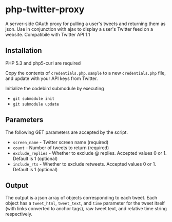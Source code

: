 php-twitter-proxy
=================

A server-side OAuth proxy for pulling a user's tweets and returning them as json. Use in conjunction with ajax to display a user's Twitter feed on a website. Compatibile with Twitter API 1.1


## Installation
PHP 5.3 and php5-curl are required

Copy the contents of `credentials.php.sample` to a new `credentials.php` file, and update with your API keys from Twitter.

Initialize the codebird submodule by executing
-	`git submodule init`
-	`git submodule update`

## Parameters
The following GET parameters are accepted by the script.
-	`screen_name` - Twitter screen name (required)
-	`count` - Number of tweets to return (required)
-	`exclude_replies` - Whether to exclude @ replies. Accepted values 0 or 1. Default is 1 (optional)
-	`include_rts` - Whether to exclude retweets. Accepted values 0 or 1. Default is 1 (optional)

## Output
The output is a json array of objects corresponding to each tweet. Each object has a `tweet_html`, `tweet_text`, and `time` parameter for the tweet itself (with links converted to anchor tags), raw tweet text, and relative time string respectively.
